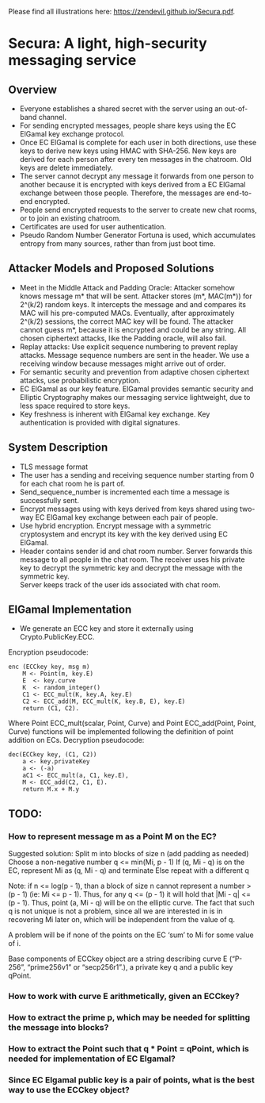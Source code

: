 Please find all illustrations here: https://zendevil.github.io/Secura.pdf. 
# Secura: A light, high-security messaging service 
## Overview
- Everyone establishes a shared secret with the server using an out-of-band channel. 
- For sending encrypted messages, people share keys using the EC ElGamal key exchange protocol. 
- Once EC ElGamal is complete for each user in both directions, use these keys to derive new keys using HMAC with SHA-256. New keys are derived for each person after every ten messages in the chatroom. Old keys are delete immediately. 
- The server cannot decrypt any message it forwards from one person to another because it is encrypted with keys derived from a EC ElGamal exchange between those people. Therefore, the messages are end-to-end encrypted. 
- People send encrypted requests to the server to create new chat rooms, or to join an existing chatroom.
- Certificates are used for user authentication.  
- Pseudo Random Number Generator Fortuna is used, which accumulates entropy from many sources, rather than from just boot time. 

## Attacker Models and Proposed Solutions 
- Meet in the Middle Attack and Padding Oracle: Attacker somehow knows message m* that will be sent. Attacker stores (m\*, MAC(m\*)) for 2^(k/2) random keys. It intercepts the message and and compares its MAC will his pre-computed MACs. Eventually, after approximately 2^(k/2) sessions, the correct MAC key will be found. The attacker cannot guess m\*, because it is encrypted and could be any string. All chosen ciphertext attacks, like the Padding oracle, will also fail. 
- Replay attacks: Use explicit sequence numbering to prevent replay attacks. Message sequence numbers are sent in the header. We use a receiving window because messages might arrive out of order. 
- For semantic security and prevention from adaptive chosen ciphertext attacks, use probabilistic encryption. 
- EC ElGamal as our key feature. ElGamal provides semantic security and Elliptic Cryptography makes our messaging service lightweight, due to less space required to store keys.  
- Key freshness is inherent with ElGamal key exchange. Key authentication is provided with digital signatures.
 
## System Description
- TLS message format
- The user has a sending and receiving sequence number starting from 0 for each chat room he is part of.
- Send_sequence_number is incremented each time a message is successfully sent. 
- Encrypt messages using with keys derived from keys shared using two-way EC ElGamal key exchange between each pair of people. 
- Use hybrid encryption. Encrypt message with a symmetric cryptosystem and encrypt its key with the key derived using EC ElGamal.
- Header contains sender id and chat room number. Server forwards this message to all people in the chat room. The receiver uses his private key to decrypt the symmetric key and decrypt the message with the symmetric key.  
Server keeps track of the user ids associated with chat room.

## ElGamal Implementation
- We generate an ECC key and store it externally using Crypto.PublicKey.ECC.

Encryption pseudocode:

	enc (ECCkey key, msg m)
		M <- Point(m, key.E)
		E  <- key.curve
		K  <- random_integer()
		C1 <- ECC_mult(K, key.A, key.E) 
		C2 <- ECC_add(M, ECC_mult(K, key.B, E), key.E)
		return (C1, C2).

Where Point ECC_mult(scalar, Point, Curve) and Point ECC_add(Point, Point, Curve) functions will be implemented following the definition of point addition on ECs.
Decryption pseudocode:

	dec(ECCkey key, (C1, C2))
		a <- key.privateKey
		a <- (-a)
		aC1 <- ECC_mult(a, C1, key.E),
		M <- ECC_add(C2, C1, E).
		return M.x + M.y

## TODO:

### How to represent message m as a Point M on the EC?
Suggested solution:
Split m into blocks of size n (add padding as needed)
Choose a non-negative number q <= min(Mi, p - 1)
If (q, Mi - q) is on the EC, represent Mi as (q, Mi - q) and terminate
Else repeat with a different q

Note: if n <= log(p - 1), than a block of size n cannot represent a number > (p - 1) (ie: Mi <= p - 1). Thus, for any q <= (p - 1) it will hold that |Mi - q| <= (p - 1). Thus, point (a, Mi - q) will be on the elliptic curve. The fact that such q is not unique is not a problem, since all we are interested in is in recovering Mi later on, which will be independent from the value of q.

A problem will be if none of the points on the EC ‘sum’ to Mi for some value of i.

Base components of ECCkey object are a string describing curve E (“P-256”, “prime256v1” or “secp256r1”.), a private key q and a public key qPoint.
### How to work with curve E arithmetically, given an ECCkey?
### How to extract the prime p, which may be needed for splitting the message into blocks?
### How to extract the Point such that q * Point = qPoint, which is needed for implementation of EC Elgamal?
### Since EC Elgamal public key is a pair of points, what is the best way to use the ECCkey object?
